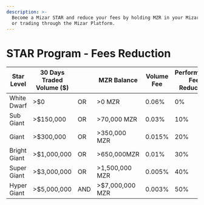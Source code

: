 ```yaml
---
description: >-
  Become a Mizar STAR and reduce your fees by holding MZR in your Mizar wallet
  or trading through the Mizar Platform.
---
```


# STAR Program - Fees Reduction

| Star Level   | 30 Days Traded Volume ($) |     | MZR Balance     | Volume Fee | Performance Fee Reduction |
| ------------ | ------------------------- | --- | --------------- | ---------- | ------------------------- |
| White Dwarf  | >$0                       | OR  | >0 MZR          | 0.06%      | 0%                        |
| Sub Giant    | >$150,000                 | OR  | >70,000 MZR     | 0.03%      | 10%                       |
| Giant        | >$300,000                 | OR  | >350,000 MZR    | 0.015%     | 20%                       |
| Bright Giant | >$1,000,000               | OR  | >650,000MZR     | 0.01%      | 30%                       |
| Super Giant  | >$3,000,000               | OR  | >1,500,000 MZR  | 0.005%     | 40%                       |
| Hyper Giant  | >$5,000,000               | AND | >$7,000,000 MZR | 0.003%     | 50%                       |
